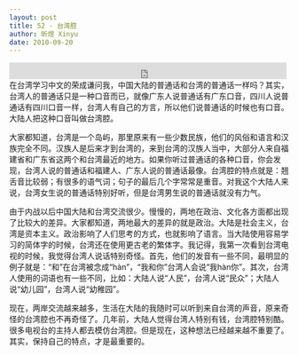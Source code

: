```yaml
---
layout: post
title: 52 - 台湾腔
author: 昕煜 Xinyu
date: 2010-09-20
---
```


<iframe src="https://archive.org/embed/slowchinese_201909/Slow_Chinese_052.mp3" width="500" height="30" frameborder="0" webkitallowfullscreen="true" mozallowfullscreen="true" allowfullscreen></iframe>
在台湾学习中文的荣成谦问我，中国大陆的普通话和台湾的普通话一样吗？其实，台湾人的普通话只是一种口音而已，就像广东人说普通话有广东口音，四川人说普通话有四川口音一样，台湾人有自己的方言，所以他们说普通话的时候也有口音。大陆人把这种口音叫做台湾腔。

大家都知道，台湾是一个岛屿，那里原来有一些少数民族，他们的风俗和语言和汉族完全不同。汉族人是后来才到台湾的，来到台湾的汉族人当中，大部分人来自福建省和广东省这两个和台湾最近的地方。如果你听过普通话的各种口音，你会发现，台湾人说的普通话和福建人、广东人说的普通话最像。台湾腔的特点就是：翘舌音比较弱；有很多的语气词；句子的最后几个字常常是重音。对我这个大陆人来说，台湾女生说的普通话特别好听，但是台湾男生说的普通话就没有力气。

由于内战以后中国大陆和台湾交流很少。慢慢的，两地在政治、文化各方面都出现了比较大的差异。大家都知道，两地最大的差异的就是政治。大陆是社会主义，台湾是资本主义。政治影响了人们思考的方式，也就影响了语言。当大陆使用容易学习的简体字的时候，台湾还在使用更古老的繁体字。我记得，我第一次看到台湾电视的时候，我觉得台湾人说话特别奇怪。首先，他们的发音有一些不同，最明显的例子就是：“和”在台湾被念成“hàn”，“我和你”台湾人会说“我hàn你”。其次，台湾人使用的词语也有一些不同，比如：大陆人说“人民”，台湾人说“民众”；大陆人说“幼儿园”，台湾人说“幼稚园”。

现在，两岸交流越来越多，生活在大陆的我随时可以听到来自台湾的声音，原来奇怪的台湾腔也不再奇怪了。几年前，大陆人觉得台湾人特别有钱，台湾腔特别酷。很多电视台的主持人都去模仿台湾腔。但是现在，这种想法已经越来越不重要了。其实，保持自己的特点，才是最重要的。

 

